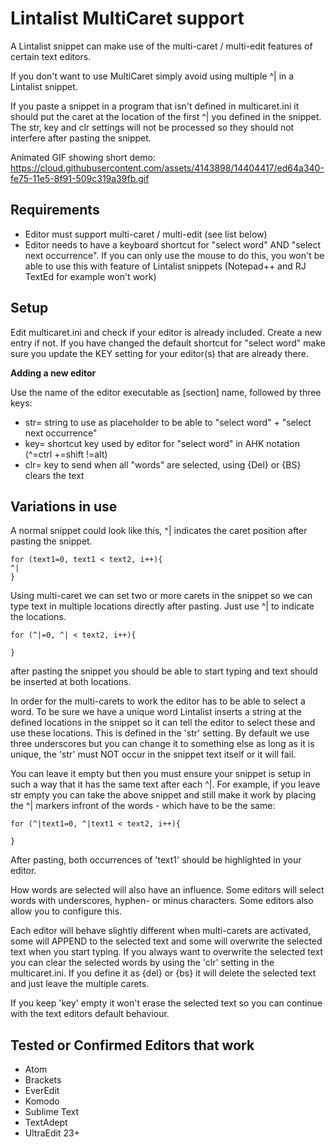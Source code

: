 ﻿# Lintalist MultiCaret support

A Lintalist snippet can make use of the multi-caret / multi-edit features of certain
text editors.

If you don't want to use MultiCaret simply avoid using multiple ^| in a Lintalist snippet.

If you paste a snippet in a program that isn't defined in multicaret.ini it should put
the caret at the location of the first ^| you defined in the snippet. The str, key and
clr settings will not be processed so they should not interfere after pasting the snippet.

Animated GIF showing short demo:
https://cloud.githubusercontent.com/assets/4143898/14404417/ed64a340-fe75-11e5-8f91-509c319a39fb.gif

## Requirements

- Editor must support multi-caret / multi-edit (see list below)
- Editor needs to have a keyboard shortcut for "select word" AND "select next occurrence".
If you can only use the mouse to do this, you won't be able to use this with feature of
Lintalist snippets (Notepad++ and RJ TextEd for example won't work)

## Setup

Edit multicaret.ini and check if your editor is already included. Create a new entry if not.
If you have changed the default shortcut for "select word" make sure you update the
KEY setting for your editor(s) that are already there.

**Adding a new editor**

Use the name of the editor executable as [section] name, followed by three keys: 

- str= string to use as placeholder to be able to "select word" + "select next occurrence"
- key= shortcut key used by editor for "select word" in AHK notation (^=ctrl +=shift !=alt)
- clr= key to send when all "words" are selected, using {Del} or {BS} clears the text

## Variations in use

A normal snippet could look like this, ^| indicates the caret position after pasting
the snippet.

    for (text1=0, text1 < text2, i++){
    ^|
    }

Using multi-caret we can set two or more carets in the snippet so we can type text in
multiple locations directly after pasting. Just use ^| to indicate the locations.

    for (^|=0, ^| < text2, i++){
    
    }

after pasting the snippet you should be able to start typing and text should be
inserted at both locations.

In order for the multi-carets to work the editor has to be able to select a word.
To be sure we have a unique word Lintalist inserts a string at the defined locations
in the snippet so it can tell the editor to select these and use these locations.
This is defined in the 'str' setting. By default we use three underscores but you
can change it to something else as long as it is unique, the 'str' must NOT occur 
in the snippet text itself or it will fail.

You can leave it empty but then you must ensure your snippet is setup in such a way
that it has the same text after each ^|. For example, if you leave str empty you
can take the above snippet and still make it work by placing the ^| markers infront
of the words - which have to be the same:

    for (^|text1=0, ^|text1 < text2, i++){
    
    }

After pasting, both occurrences of 'text1' should be highlighted in your editor.

How words are selected will also have an influence. Some editors will select
words with underscores, hyphen- or minus characters. Some editors also allow you
to configure this.

Each editor will behave slightly different when multi-carets are activated, some will
APPEND to the selected text and some will overwrite the selected text when you start
typing. If you always want to overwrite the selected text you can clear the selected
words by using the 'clr' setting in the multicaret.ini. If you define it as {del} 
or {bs} it will delete the selected text and just leave the multiple carets.

If you keep 'key' empty it won't erase the selected text so you can continue with
the text editors default behaviour.

## Tested or Confirmed Editors that work

- Atom
- Brackets
- EverEdit
- Komodo
- Sublime Text
- TextAdept
- UltraEdit 23+

